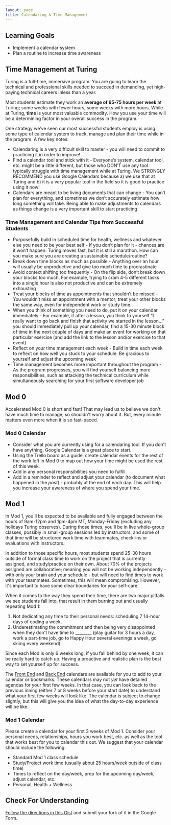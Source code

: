 ```yaml
---
layout: page
title: Calendaring & Time Management
---
```


## Learning Goals

- Implement a calendar system
- Plan a routine to increase time awareness

## Time Management at Turing

Turing is a full-time, immersive program. You are going to learn the technical and professional skills needed to succeed in demanding, yet high-paying technical careers inless than a year.

Most students estimate they work an **average of 65-75 hours per week** at Turing; some weeks with fewer hours, some weeks with more hours. While at Turing, **time** is your most valuable commodity. How you use your time will be a determining factor in your overall success in the program.

One strategy we’ve seen our most successful students employ is using some type of calendar system to track, manage and plan their time while in the program. A few key notes:

- Calendaring is a very difficult skill to master - you will need to commit to practicing it in order to improve!
- Find a calendar tool and stick with it - Everyone’s system, calendar tool, etc. might be a little different, but those who DON’T use any tool typically struggle with time management while at Turing. We STRONGLY RECOMMEND you use Google Calendars because a) we use that at Turing and b) it is a very popular tool in the field so it is good to practice using it now!
- Calendars are meant to be living documents that can change - You can’t plan for everything, and sometimes we don’t accurately estimate how long something will take. Being able to make adjustments to calendars as things change is a very important skill to start practicing

### Time Management and Calendar Tips from Successful Students

- Purposefully build in scheduled time for health, wellness and whatever else you need to be your best self - If you don’t plan for it - chances are it won’t happen. Turing moves fast, but it is still a marathon. How can you make sure you are creating a sustainable schedule/routine?
- Break down time blocks as much as possible - Anything over an hour will usually be unproductive and give too much time to procrastinate
- Avoid context shifting too frequently - On the flip side, don’t break down your blocks too much. For example, trying to cram 4-5 different tasks into a single hour is also not productive and can be extremely exhausting
- Treat your blocks of time as appointments that shouldn’t be missed - You wouldn’t miss an appointment with a mentor; treat your other blocks the same way, even for independent work or study time.
- When you think of something you need to do, put it on your calendar immediately - For example, if after a lesson, you think to yourself “I really want to go back and finish that activity we started in the lesson…” you should immediately pull up your calendar, find a 15-30 minute block of time in the next couple of days and make an event for working on that particular exercise (and add the link to the lesson and/or exercise to that event)
- Reflect on your time management each week - Build in time each week to reflect on how well you stuck to your schedule. Be gracious to yourself and adjust the upcoming week
- Time management becomes more important throughout the program - As the program progresses, you will find yourself balancing more responsibilities, such as attacking the technical curriculum while simultaneously searching for your first software developer job

## Mod 0

Accelerated Mod 0 is short and fast! That may lead us to believe we don't have much time to manage, so shouldn't worry about it. But, every minute matters even more when it is so fast-paced.

<div class="try-it">
  <h3>Mod 0 Calendar</h3>
  <ul>
    <li>Consider what you are currently using for a calendaring tool. If you don't have anything, Google Calendar is a great place to start.</li>
    <li>Using the Trello board as a guide, create calendar events for the rest of the work left in Mod 0 to map out how your time might be used the rest of this week.</li>
    <li>Add in any personal responsibilities you need to fulfill.</li>
    <li>Add in a reminder to reflect and adjust your calendar (to document what happened in the <em>past</em>) - probably at the end of each day. This will help you increase your awareness of where you spend your time.</li>
  </ul>
</div>

## Mod 1

In Mod 1, you'll be expected to be available and fully engaged between the hours of 9am-12pm and 1pm-4pm MT, Monday-Friday (excluding any holidays Turing observes). During those times, you'll be in live whole-group classes, possibly in small-group sessions led by instructors, and some of that time will be structured work time with teammates, check-ins or evaluations with instructors.

In addition to those specific hours, most students spend 25-30 hours outside of formal class time to work on the project that is currently assigned, and study/practice on their own. About 70% of the projects assigned are collaborative; meaning you will not be working independently - with only your brain and your schedule - but will need to find times to work with your teammates. Sometimes, this will mean compromising. However, it's important to have some clear boundaries for your self-care.

When it comes to the way they spend their time, there are two major pitfalls we see students fall into, that result in them burning out and usually repeating Mod 1:
1. Not dedicating any time to their personal needs: scheduling 7 14-hour days of coding a week.
1. Underestimating the commitment and then being very disappointed when they don't have time to ________ (play guitar for 3 hours a day, work a part-time job, go to Happy Hour several evenings a week, go skiing every weekend).

Since each Mod is only 6 weeks long, if you fall behind by one week, it can be really hard to catch up. Having a proactive and realistic plan is the best way to set yourself up for success.

The [Front End](https://frontend.turing.edu/today/) and [Back End](https://backend.turing.edu/additional_resources/calendars) calendars are available for you to add to your calendar or bookmarks. These calendars may not _yet_ have detailed agendas for your first few weeks. In that case, you can look back to the previous inning (either 7 or 8 weeks before your start date) to understand what your first few weeks will look like. The calendar is subject to change slightly, but this will give you the idea of what the day-to-day experience will be like.

<div class="try-it">
  <h3>Mod 1 Calendar</h3>
  <p>Please create a calendar for your first 3 weeks of Mod 1. Consider your personal needs, relationships, hours you work best, etc. as well as the tool that works best for you to calendar this out. We suggest that your calendar should include the following:</p>
  <ul>
    <li>Standard Mod 1 class schedule</li>
    <li>Study/Project work time (usually about 25 hours/week outside of class time)</li>
    <li>Times to reflect on the day/week, prep for the upcoming day/week, adjust calendar, etc.</li>
    <li>Personal, Health + Wellness</li>
  </ul>
</div>

## Check For Understanding

[Follow the directions in this Gist](https://gist.github.com/ameseee/7bddfce0738b864869aacacf5110e09d) and submit your fork of it in the Google Form.

<br><br>
<br><br>